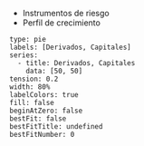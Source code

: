 * Instrumentos de riesgo
* Perfil de crecimiento 
```chart
type: pie
labels: [Derivados, Capitales]
series:
  - title: Derivados, Capitales
    data: [50, 50]
tension: 0.2
width: 80%
labelColors: true
fill: false
beginAtZero: false
bestFit: false
bestFitTitle: undefined
bestFitNumber: 0
```
